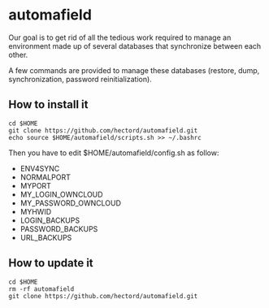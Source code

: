 # automafield

Our goal is to get rid of all the tedious work required to manage an environment made up of several databases that synchronize between each other.

A few commands are provided to manage these databases (restore, dump, synchronization, password reinitialization).

## How to install it

```
cd $HOME
git clone https://github.com/hectord/automafield.git
echo source $HOME/automafield/scripts.sh >> ~/.bashrc
```

Then you have to edit $HOME/automafield/config.sh as follow:
* ENV4SYNC
* NORMALPORT
* MYPORT
* MY_LOGIN_OWNCLOUD
* MY_PASSWORD_OWNCLOUD
* MYHWID
* LOGIN_BACKUPS
* PASSWORD_BACKUPS
* URL_BACKUPS

## How to update it

```
cd $HOME
rm -rf automafield
git clone https://github.com/hectord/automafield.git
```
